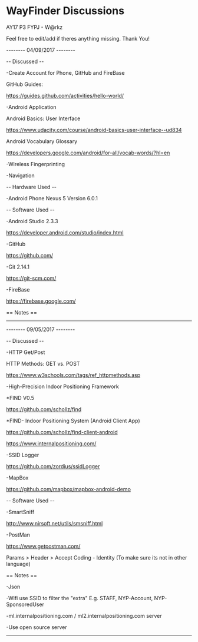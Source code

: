 # WayFinder Discussions

AY17 P3 FYPJ  - W@rkz

Feel free to edit/add if theres anything missing. Thank You!

-------- 04/09/2017  --------

-- Discussed  --

-Create Account for Phone, GitHub and FireBase

GitHub Guides:

https://guides.github.com/activities/hello-world/

-Android Application

Android Basics: User Interface

https://www.udacity.com/course/android-basics-user-interface--ud834

Android Vocabulary Glossary

https://developers.google.com/android/for-all/vocab-words/?hl=en

-Wireless Fingerprinting

-Navigation

-- Hardware Used  --

-Android Phone Nexus 5 Version 6.0.1

-- Software Used --

-Android Studio 2.3.3

https://developer.android.com/studio/index.html

-GitHub

https://github.com/

-Git 2.14.1

https://git-scm.com/

-FireBase

https://firebase.google.com/

== Notes ==

--------------------------------

-------- 09/05/2017 --------

-- Discussed  --

-HTTP Get/Post

HTTP Methods: GET vs. POST

https://www.w3schools.com/tags/ref_httpmethods.asp

-High-Precision Indoor Positioning Framework

*FIND V0.5

https://github.com/schollz/find

*FIND- Indoor Positioning System (Android Client App)

https://github.com/schollz/find-client-android

https://www.internalpositioning.com/

-SSID Logger

https://github.com/zordius/ssidLogger

-MapBox

https://github.com/mapbox/mapbox-android-demo

-- Software Used  --

-SmartSniff

http://www.nirsoft.net/utils/smsniff.html

-PostMan

https://www.getpostman.com/

Params > Header > Accept Coding  - Identity (To make sure its not in other language)

== Notes ==

-Json

-Wifi use SSID to filter the "extra" E.g. STAFF, NYP-Account, NYP-SponsoredUser

-ml.internalpositioning.com / ml2.internalpositioning.com server

-Use open source server

--------------------------------
